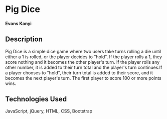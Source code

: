 # Pig Dice

#### Evans Kanyi

## Description

Pig Dice is a simple dice game where two users take turns rolling a die until either a 1 is rolled, or the player decides to "hold". If the player rolls a 1, they score nothing and it becomes the other player's turn. If the player rolls any other number, it is added to their turn total and the player's turn continues.If a player chooses to "hold", their turn total is added to their score, and it becomes the next player's turn. The first player to score 100 or more points wins.


## Technologies Used

JavaScript, jQuery, HTML, CSS, Bootstrap

